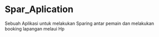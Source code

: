 # Spar_Aplication
Sebuah Aplikasi untuk melakukan Sparing antar pemain dan melakukan booking lapangan melaui Hp
